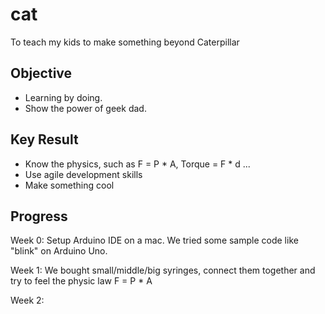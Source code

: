 # cat
To teach my kids to make something beyond Caterpillar

Objective
-----
- Learning by doing.
- Show the power of geek dad.

Key Result
-----
- Know the physics, such as F = P * A, Torque = F * d ...
- Use agile development skills
- Make something cool
 
Progress
-----
Week 0:
  Setup Arduino IDE on a mac. We tried some sample code like "blink" on Arduino Uno.

Week 1:
  We bought small/middle/big syringes, connect them together and try to feel the physic law F = P * A

Week 2:
